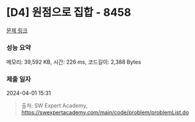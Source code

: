 # [D4] 원점으로 집합 - 8458 

[문제 링크](https://swexpertacademy.com/main/code/problem/problemDetail.do?contestProbId=AWzaq5KKk_ADFAVU) 

### 성능 요약

메모리: 39,592 KB, 시간: 226 ms, 코드길이: 2,388 Bytes

### 제출 일자

2024-04-01 15:31



> 출처: SW Expert Academy, https://swexpertacademy.com/main/code/problem/problemList.do